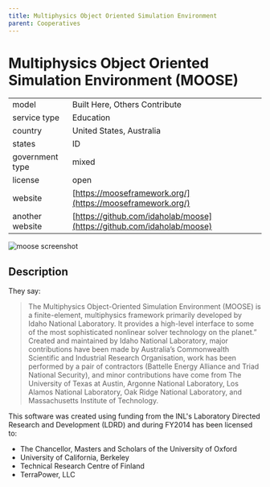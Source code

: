 ```yaml
---
title: Multiphysics Object Oriented Simulation Environment
parent: Cooperatives
---
```


# Multiphysics Object Oriented Simulation Environment (MOOSE)

|                   |                                          |
|:------------------|:-----------------------------------------|
| model             | Built Here, Others Contribute
| service type      | Education
| country           | United States, Australia
| states            | ID
| government type   | mixed
| license           | open
| website           | [https://mooseframework.org/](https://mooseframework.org/)
| another website   | [https://github.com/idaholab/moose](https://github.com/idaholab/moose)

![moose screenshot](images/moose.png)

## Description
They say:

>The Multiphysics Object-Oriented Simulation Environment (MOOSE) is a finite-element, multiphysics framework primarily developed by Idaho National Laboratory. It provides a high-level interface to some of the most sophisticated nonlinear solver technology on the planet.” Created and maintained by Idaho National Laboratory, major contributions have been made by Australia’s Commonwealth Scientific and Industrial Research Organisation, work has been performed by a pair of contractors (Battelle Energy Alliance and Triad National Security), and minor contributions have come from The University of Texas at Austin, Argonne National Laboratory, Los Alamos National Laboratory, Oak Ridge National Laboratory, and Massachusetts Institute of Technology.

This software was created using funding from the INL's Laboratory Directed Research and Development (LDRD) and during FY2014 has been licensed to: 
- The Chancellor, Masters and Scholars of the University of Oxford
- University of California, Berkeley
- Technical Research Centre of Finland
- TerraPower, LLC

